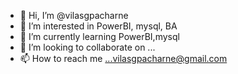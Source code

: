 - 👋 Hi, I’m @vilasgpacharne
- 👀 I’m interested in PowerBI, mysql, BA
- 🌱 I’m currently learning PowerBI,mysql
- 💞️ I’m looking to collaborate on ...
- 📫 How to reach me ...vilasgpacharne@gmail.com

<!---
vilasgpacharne/vilasgpacharne is a ✨ special ✨ repository because its `README.md` (this file) appears on your GitHub profile.
You can click the Preview link to take a look at your changes.
--->
